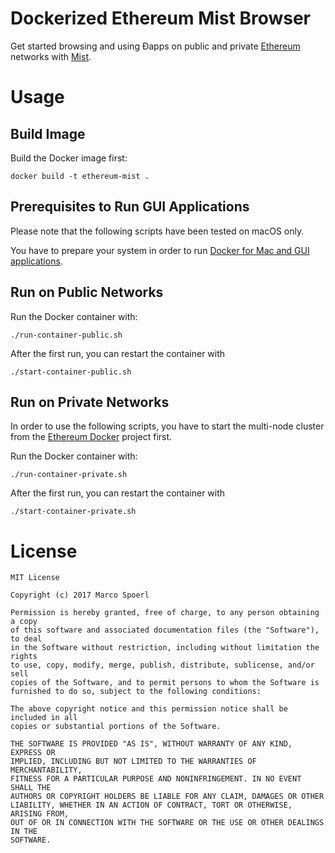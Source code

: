 # Dockerized Ethereum Mist Browser

Get started browsing and using Ðapps on public and private [Ethereum](https://ethereum.org/) networks with [Mist](https://github.com/ethereum/mist).

# Usage

## Build Image

Build the Docker image first:

```
docker build -t ethereum-mist .
```

## Prerequisites to Run GUI Applications

Please note that the following scripts have been tested on macOS only.

You have to prepare your system in order to run [Docker for Mac and GUI applications](https://fredrikaverpil.github.io/2016/07/31/docker-for-mac-and-gui-applications/).

## Run on Public Networks

Run the Docker container with:

```
./run-container-public.sh
```

After the first run, you can restart the container with

```
./start-container-public.sh
```

## Run on Private Networks

In order to use the following scripts, you have to start the multi-node cluster from the [Ethereum Docker](https://github.com/Capgemini-AIE/ethereum-docker) project first.

Run the Docker container with:

```
./run-container-private.sh
```

After the first run, you can restart the container with

```
./start-container-private.sh
```

# License

    MIT License

    Copyright (c) 2017 Marco Spoerl

    Permission is hereby granted, free of charge, to any person obtaining a copy
    of this software and associated documentation files (the "Software"), to deal
    in the Software without restriction, including without limitation the rights
    to use, copy, modify, merge, publish, distribute, sublicense, and/or sell
    copies of the Software, and to permit persons to whom the Software is
    furnished to do so, subject to the following conditions:

    The above copyright notice and this permission notice shall be included in all
    copies or substantial portions of the Software.

    THE SOFTWARE IS PROVIDED "AS IS", WITHOUT WARRANTY OF ANY KIND, EXPRESS OR
    IMPLIED, INCLUDING BUT NOT LIMITED TO THE WARRANTIES OF MERCHANTABILITY,
    FITNESS FOR A PARTICULAR PURPOSE AND NONINFRINGEMENT. IN NO EVENT SHALL THE
    AUTHORS OR COPYRIGHT HOLDERS BE LIABLE FOR ANY CLAIM, DAMAGES OR OTHER
    LIABILITY, WHETHER IN AN ACTION OF CONTRACT, TORT OR OTHERWISE, ARISING FROM,
    OUT OF OR IN CONNECTION WITH THE SOFTWARE OR THE USE OR OTHER DEALINGS IN THE
    SOFTWARE.
